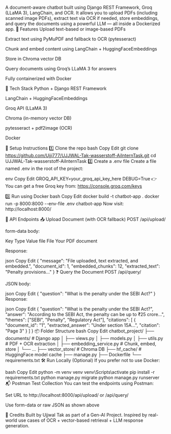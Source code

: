 A document-aware chatbot built using Django REST Framework, Groq (LLaMA 3), LangChain, and OCR. It allows you to upload PDFs (including scanned image PDFs), extract text via OCR if needed, store embeddings, and query the documents using a powerful LLM — all inside a Dockerized app.
📂 Features
Upload text-based or image-based PDFs

Extract text using PyMuPDF and fallback to OCR (pytesseract)

Chunk and embed content using LangChain + HuggingFaceEmbeddings

Store in Chroma vector DB

Query documents using Groq’s LLaMA 3 for answers

Fully containerized with Docker

🧰 Tech Stack
Python + Django REST Framework

LangChain + HuggingFaceEmbeddings

Groq API (LLaMA 3)

Chroma (in-memory vector DB)

pytesseract + pdf2image (OCR)

Docker

🚀 Setup Instructions
1️⃣ Clone the repo
bash
Copy
Edit
git clone https://github.com/Ujji777/UJJWAL-Tak-wasserstoff-AiInternTask.git
cd UJJWAL-Tak-wasserstoff-AiInternTask
2️⃣ Create a .env file
Create a file named .env in the root of the project:

env
Copy
Edit
GROQ_API_KEY=your_groq_api_key_here
DEBUG=True
👉 You can get a free Groq key from: https://console.groq.com/keys

3️⃣ Run using Docker
bash
Copy
Edit
docker build -t chatbot-app .
docker run -p 8000:8000 --env-file .env chatbot-app
Now visit: http://localhost:8000/

🧪 API Endpoints
📤 Upload Document (with OCR fallback)
POST /api/upload/

form-data body:

Key	Type	Value
file	File	Your PDF document

Response:

json
Copy
Edit
{
  "message": "File uploaded, text extracted, and embedded.",
  "document_id": 1,
  "embedded_chunks": 12,
  "extracted_text": "Penalty provisions..."
}
❓ Query the Document
POST /api/query/

JSON body:

json
Copy
Edit
{
  "question": "What is the penalty under the SEBI Act?"
}
Response:

json
Copy
Edit
{
  "question": "What is the penalty under the SEBI Act?",
  "answer": "According to the SEBI Act, the penalty can be up to ₹25 crore...",
  "themes": ["SEBI", "Penalty", "Regulatory Act"],
  "citations": [
    {
      "document_id": "1",
      "extracted_answer": "Under section 15A...",
      "citation": "Page 3"
    }
  ]
}
📦 Folder Structure
bash
Copy
Edit
chatbot_project/
├── documents/                  # Django app
│   ├── views.py
│   ├── models.py
│   ├── utils.py                # PDF + OCR extraction
│   ├── embedding_service.py   # Chunk, embed, store
│   └── ...
├── vector_store/              # Chroma DB
├── hf_cache/                  # HuggingFace model cache
├── manage.py
├── Dockerfile
└── requirements.txt
🛠 Run Locally (Optional)
If you prefer not to use Docker:

bash
Copy
Edit
python -m venv venv
venv\Scripts\activate
pip install -r requirements.txt
python manage.py migrate
python manage.py runserver
📬 Postman Test Collection
You can test the endpoints using Postman:

Set URL to http://localhost:8000/api/upload/ or /api/query/

Use form-data or raw JSON as shown above

📌 Credits
Built by Ujjwal Tak as part of a Gen-AI Project.
Inspired by real-world use cases of OCR + vector-based retrieval + LLM response generation.

